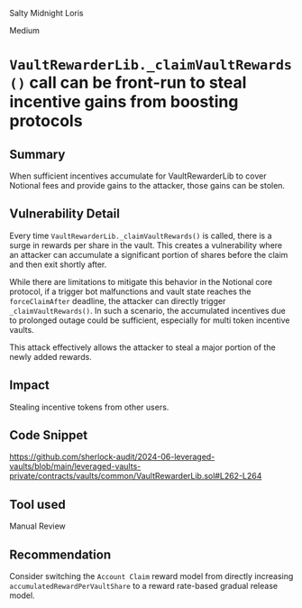 Salty Midnight Loris

Medium

# `VaultRewarderLib._claimVaultRewards()` call can be front-run to steal incentive gains from boosting protocols

## Summary

When sufficient incentives accumulate for VaultRewarderLib to cover Notional fees and provide gains to the attacker, those gains can be stolen.

## Vulnerability Detail

Every time `VaultRewarderLib._claimVaultRewards()` is called, there is a surge in rewards per share in the vault. This creates a vulnerability where an attacker can accumulate a significant portion of shares before the claim and then exit shortly after.

While there are limitations to mitigate this behavior in the Notional core protocol, if a trigger bot malfunctions and vault state reaches the `forceClaimAfter` deadline, the attacker can directly trigger `_claimVaultRewards()`. In such a scenario, the accumulated incentives due to prolonged outage could be sufficient, especially for multi token incentive vaults.

This attack effectively allows the attacker to steal a major portion of the newly added rewards.

## Impact

Stealing incentive tokens from other users.

## Code Snippet

https://github.com/sherlock-audit/2024-06-leveraged-vaults/blob/main/leveraged-vaults-private/contracts/vaults/common/VaultRewarderLib.sol#L262-L264

## Tool used

Manual Review

## Recommendation

Consider switching the `Account Claim` reward model from directly increasing `accumulatedRewardPerVaultShare` to a reward rate-based gradual release model.